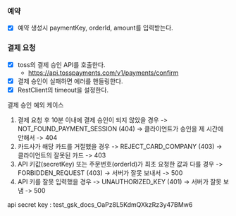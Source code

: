 ### 예약

- [x] 예약 생성시 paymentKey, orderId, amount를 입력받는다.

### 결제 요청

- [x] toss의 결제 승인 API를 호출한다.
    - https://api.tosspayments.com/v1/payments/confirm
- [x] 결제 승인이 실패하면 에러를 핸들링한다.
- [x] RestClient의 timeout을 설정한다.

결제 승인 예외 케이스

1. 결제 요청 후 10분 이내에 결제 승인이 되지 않았을 경우 -> NOT_FOUND_PAYMENT_SESSION (404) -> 클라이언트가 승인을 제 시간에 안해서 -> 404
2. 카드사가 해당 카드를 거절했을 경우 -> REJECT_CARD_COMPANY (403) -> 클라이언트의 잘못된 카드 -> 403
3. API 키값(secretKey) 또는 주문번호(orderId)가 최초 요청한 값과 다를 경우 -> FORBIDDEN_REQUEST (403) -> 서버가 잘못 보내서 -> 500
4. API 키를 잘못 입력했을 경우 -> UNAUTHORIZED_KEY (401) -> 서버가 잘못 보냄 -> 500

api secret key : test_gsk_docs_OaPz8L5KdmQXkzRz3y47BMw6

